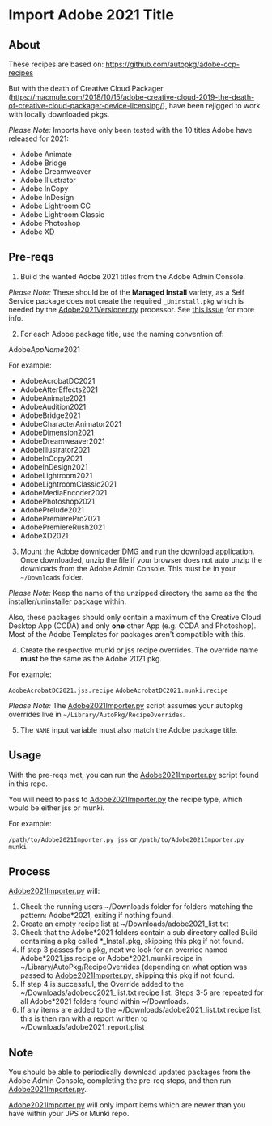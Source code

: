 # Import Adobe 2021 Title

## About
These recipes are based on: https://github.com/autopkg/adobe-ccp-recipes

But with the death of Creative Cloud Packager (https://macmule.com/2018/10/15/adobe-creative-cloud-2019-the-death-of-creative-cloud-packager-device-licensing/), have been rejigged to work with locally downloaded pkgs.

*Please Note:* Imports have only been tested with the 10 titles Adobe have released for 2021:

- Adobe Animate
- Adobe Bridge
- Adobe Dreamweaver
- Adobe Illustrator
- Adobe InCopy
- Adobe InDesign
- Adobe Lightroom CC
- Adobe Lightroom Classic
- Adobe Photoshop
- Adobe XD


## Pre-reqs

1) Build the wanted Adobe 2021 titles from the Adobe Admin Console.

*Please Note:* These should be of the **Managed Install** variety, as a Self Service package does not create the required `_Uninstall.pkg` which is needed by the [Adobe2021Versioner.py](https://github.com/autopkg/dataJAR-recipes/blob/master/Adobe%202021/Adobe2021Versioner.py) processor. See [this issue](https://github.com/autopkg/dataJAR-recipes/issues/39) for more info.

2) For each Adobe package title, use the naming convention of:

Adobe*AppName*2021

For example:

- AdobeAcrobatDC2021   
- AdobeAfterEffects2021   
- AdobeAnimate2021    
- AdobeAudition2021   
- AdobeBridge2021   
- AdobeCharacterAnimator2021  
- AdobeDimension2021    
- AdobeDreamweaver2021  
- AdobeIllustrator2021    
- AdobeInCopy2021   
- AdobeInDesign2021  
- AdobeLightroom2021  
- AdobeLightroomClassic2021   
- AdobeMediaEncoder2021   
- AdobePhotoshop2021    
- AdobePrelude2021   
- AdobePremierePro2021   
- AdobePremiereRush2021   
- AdobeXD2021

3) Mount the Adobe downloader DMG and run the download application. Once downloaded, unzip the file if your browser does not auto unzip the downloads from the Adobe Admin Console. This must be in your `~/Downloads` folder.

*Please Note:* Keep the name of the unzipped directory the same as the the installer/uninstaller package within.

Also, these packages should only contain a maximum of the Creative Cloud Desktop App (CCDA) and only **one** other App (e.g. CCDA and Photoshop). Most of the Adobe Templates for packages aren't compatible with this.

4) Create the respective munki or jss recipe overrides. The override name **must** be the same as the Adobe 2021 pkg. 

For example:

`AdobeAcrobatDC2021.jss.recipe`
`AdobeAcrobatDC2021.munki.recipe`

*Please Note:* The [Adobe2021Importer.py](https://github.com/autopkg/dataJAR-recipes/blob/master/Adobe%202021/Adobe2021Importer.py) script assumes your autopkg overrides live in `~/Library/AutoPkg/RecipeOverrides`.

5) The `NAME` input variable must also match the Adobe package title.

## Usage

With the pre-reqs met, you can run the [Adobe2021Importer.py](https://github.com/autopkg/dataJAR-recipes/blob/master/Adobe%202021/Adobe2021Importer.py) script found in this repo.

You will need to pass to [Adobe2021Importer.py](https://github.com/autopkg/dataJAR-recipes/blob/master/Adobe%202021/Adobe2021Importer.py) the recipe type, which would be either jss or munki.

For example:

`/path/to/Adobe2021Importer.py jss` or `/path/to/Adobe2021Importer.py munki`

## Process
[Adobe2021Importer.py](https://github.com/autopkg/dataJAR-recipes/blob/master/Adobe%202021/Adobe2021Importer.py) will:

1. Check the running users ~/Downloads folder for folders matching the pattern: Adobe&ast;2021, exiting if nothing found.
2. Create an empty recipe list at ~/Downloads/adobe2021_list.txt
3. Check that the Adobe&ast;2021 folders contain a sub directory called Build containing a pkg called \*\_Install.pkg, skipping this pkg if not found.
4. If step 3 passes for a pkg, next we look for an override named Adobe&ast;2021.jss.recipe or Adobe&ast;2021.munki.recipe in ~/Library/AutoPkg/RecipeOverrides (depending on what option was passed to [Adobe2021Importer.py](https://github.com/autopkg/dataJAR-recipes/blob/master/Adobe%202021/Adobe2021Importer.py), skipping this pkg if not found.
5. If step 4 is successful, the Override added to the ~/Downloads/adobecc2021_list.txt recipe list. Steps 3-5 are repeated for all Adobe&ast;2021 folders found within ~/Downloads.
6. If any items are added to the ~/Downloads/adobe2021_list.txt recipe list, this is then ran with a report written to ~/Downloads/adobe2021_report.plist

## Note

You should be able to periodically download updated packages from the Adobe Admin Console, completing the pre-req steps, and then run [Adobe2021Importer.py](https://github.com/autopkg/dataJAR-recipes/blob/master/Adobe%202021/Adobe2021Importer.py).

[Adobe2021Importer.py](https://github.com/autopkg/dataJAR-recipes/blob/master/Adobe%202021/Adobe2021Importer.py) will only import items which are newer than you have within your JPS or Munki repo.







